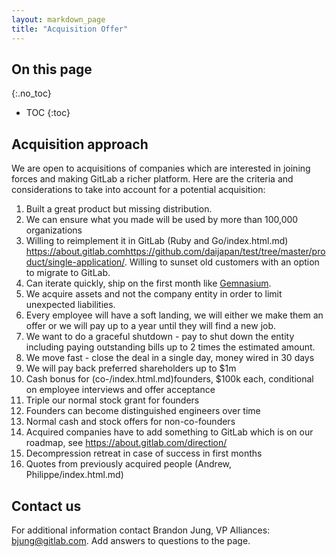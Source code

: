 ```yaml
---
layout: markdown_page
title: "Acquisition Offer"
---
```


## On this page
{:.no_toc}

- TOC
{:toc}

## Acquisition approach
We are open to acquisitions of companies which are interested in joining forces and making GitLab a richer platform. Here are the criteria and considerations to take into account for a potential acquisition:
1. Built a great product but missing distribution.
1. We can ensure what you made will be used by more than 100,000 organizations
1. Willing to reimplement it in GitLab (Ruby and Go/index.html.md) https://about.gitlab.comhttps://github.com/daijapan/test/tree/master/product/single-application/. Willing to sunset old customers with an option to migrate to GitLab.
1. Can iterate quickly, ship on the first month like [Gemnasium](https://about.gitlab.com/2018/01/30/gemnasium-acquired-by-gitlab/index.html.md).
1. We acquire assets and not the company entity in order to limit unexpected liabilities.
1. Every employee will have a soft landing, we will either we make them an offer or we will pay up to a year until they will find a new job.
1. We want to do a graceful shutdown - pay to shut down the entity including paying outstanding bills up to 2 times the estimated amount.
1. We move fast - close the deal in a single day, money wired in 30 days
1. We will pay back preferred shareholders up to $1m
1. Cash bonus for (co-/index.html.md)founders, $100k each, conditional on employee interviews and offer acceptance
1. Triple our normal stock grant for founders
1. Founders can become distinguished engineers over time
1. Normal cash and stock offers for non-co-founders
1. Acquired companies have to add something to GitLab which is on our roadmap, see https://about.gitlab.com/direction/
1. Decompression retreat in case of success in first months
1. Quotes from previously acquired people (Andrew, Philippe/index.html.md)

## Contact us
For additional information contact Brandon Jung, VP Alliances: bjung@gitlab.com.
Add answers to questions to the page.
